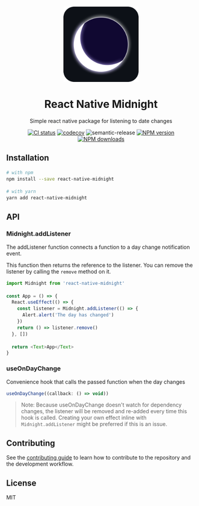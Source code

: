<p align="center">
    <img width="200" src="./assets/midnight-logo.png">
</p>

<h1 align="center">React Native Midnight</h1>

<div align="center">

Simple react native package for listening to date changes

[![CI status][circle-ci-image]][circle-ci-url] [![codecov][codecov-image]][codecov-url] ![semantic-release][semantic-release-image] [![NPM version][npm-image]][npm-url] [![NPM downloads][download-image]][download-url]

[circle-ci-image]: https://circleci.com/gh/ravnhq/react-native-midnight.svg?style=shield
[circle-ci-url]: https://github.com/ravnhq/react-native-midnight/actions/workflows/validate.yml?query=branch%3Amaster
[codecov-image]: https://img.shields.io/codecov/c/github/ravnhq/react-native-midnight/master.svg?style=flat
[codecov-url]: https://codecov.io/gh/ravnhq/react-native-midnight/branch/master
[semantic-release-image]: https://img.shields.io/badge/%20%20%F0%9F%93%A6%F0%9F%9A%80-semantic--release-e10079.svg
[npm-image]: https://img.shields.io/npm/v/react-native-midnight?style=flat
[npm-url]: http://npmjs.org/package/react-native-midnight
[download-image]: https://img.shields.io/npm/dw/react-native-midnight?style=flat
[download-url]: https://npmjs.org/package/react-native-midnight

</div>

## Installation

```sh
# with npm
npm install --save react-native-midnight

# with yarn
yarn add react-native-midnight
```

## API

### Midnight.addListener

The addListener function connects a function to a day change notification event.

This function then returns the reference to the listener. You can remove the listener by calling the `remove` method on it.

```js
import Midnight from 'react-native-midnight'

const App = () => {
  React.useEffect(() => {
    const listener = Midnight.addListener(() => {
      Alert.alert('The day has changed')
    })
    return () => listener.remove()
  }, [])

  return <Text>App</Text>
}
```

### useOnDayChange

Convenience hook that calls the passed function when the day changes

```js
useOnDayChange((callback: () => void))
```

> Note: Because useOnDayChange doesn't watch for dependency changes, the listener will be removed and re-added every time this hook is called. Creating your own effect inline with `Midnight.addListener` might be preferred if this is an issue.

## Contributing

See the [contributing guide](CONTRIBUTING.md) to learn how to contribute to the repository and the development workflow.

## License

MIT
